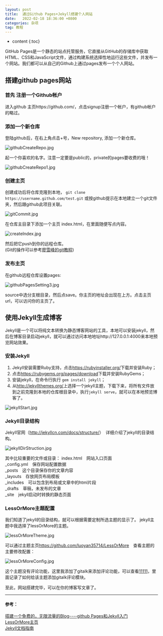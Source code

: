 ```yaml
---
layout: post
title:  通过Github Pages+Jekyll搭建个人网站
date:   2022-02-18 18:36:00 +0800
categories: 杂项
tag: 教程
---
```


* content
{:toc}


GitHub Pages是一个静态的站点托管服务，它直接从GitHub的存储库中获取HTML、CSS和JavaScript文件，通过构建系统选择性地运行这些文件，并发布一个网站。我们都可以从自己的Github上通过pages发布一个个人网站。
## 搭建github pages网站
### 首先 注册一个Github帐户
进入github 主页https://github.com/，点击signup注册一个帐户，有github帐户的略过。
### 添加一个新仓库
登陆github后，在右上角点击+号，New repository, 添加一个新仓库。

![githubCreateRepo.jpg]({{site.baseurl}}/styles/images/githubPages/githubCreateRepo.jpg)  

起一个你喜欢的名字。注意一定要是public的，private的pages要收费的哦！  

![githubCreateRepo1.jpg]({{site.baseurl}}/styles/images/githubPages/githubCreateRepo1.jpg)

### 创建主页
创建成功后将仓库克隆到本地，
`git clone https://username.github.com/test.git`
或按github提示在本地建立一个git文件夹，然后跟github此项目关联。

![gitCommit.jpg]({{site.baseurl}}/styles/images/githubPages/gitCommit.jpg)

在仓库主目录下添加一个主页 index.html，在里面随便写点内容。

![createIndex.jpg]({{site.baseurl}}/styles/images/githubPages/createIndex.jpg)

然后把它push到你的远程仓库。  
(Git的操作可以参考[廖雪峰的git教程](https://www.liaoxuefeng.com/wiki/896043488029600))

### 发布主页
在github远程仓库设置pages:

![githubPagesSetting3.jpg]({{site.baseurl}}/styles/images/githubPages/githubPagesSetting3.jpg)

source中选分支根目录，然后点save。你主页的地址会出现在上方。点击主页url，可以访问你的主页了。

## 使用Jekyll生成博客
Jekyll是一个可以将纯文本转换为静态博客网站的工具，本地可以安装jekyll，然后在博客目录启动jekyll，就可以通过访问本地地址http://127.0.0.1:4000来本地预览网站效果。
### 安装Jekyll
1. Jekyll安装需要Ruby支持，点击<https://rubyinstaller.org/>下载并安装Ruby；
2. 点击<https://rubygems.org/pages/download>下载并安装RubyGems；
3. 安装jekyll，在命令行执行 `gem install jekyll`；
4. 从<http://jekyllthemes.org/>上选择一个jekyll主题，下载下来，将所有文件放到之前克隆到本地的仓库根目录中，执行`jekyll serve`，就可以在本地预览博客了。

![jekyllStart.jpg]({{site.baseurl}}/styles/images/githubPages/jekyllStart.jpg)

### Jekyll目录结构
Jekyll官网（<http://jekyllcn.com/docs/structure/>）　详细介绍了jekyll的目录结构。

![jekyllDirStruction.jpg]({{site.baseurl}}/styles/images/githubPages/jekyllDirStruction.jpg)

其中比较重要的文件或目录：
index.html　网站入口页面  
_config.yml　保存网站配置数据  
_posts　这个目录保存你的文章内容  
_layouts　存放网页布局模板  
_includes　可以包含到布局或文章中的html片段  
_drafts　草稿，未发布的文章  
_site　jekyll启动时转换的静态页面  

### LessOrMore主题配置
我们知道了jekyll的目录结构，就可以根据需要定制所选主题的显示了。
jekyll主题中我选择了lessOrMore的主题。

![lessOrMoreTheme.jpg]({{site.baseurl}}/styles/images/githubPages/lessOrMoreTheme.jpg)

可以通过主题主页<https://github.com/luoyan35714/LessOrMore>　查看主题的主要修改配置：

![lessOrMoreConfig.jpg]({{site.baseurl}}/styles/images/githubPages/lessOrMoreConfig.jpg)

这个主题没有评论功能，这里我添加了gitalk来添加评论功能，可以查看[11111](www.baidu.com)，里面记录了如何给该主题添加gitalk评论模块。

至此，网站搭建完毕，可以在你的博客写文章了。


---
#### 参考：  
[搭建一个免费的，无限流量的Blog----github Pages和Jekyll入门](http://www.ruanyifeng.com/blog/2012/08/blogging_with_jekyll.html)  
[LessOrMore主页](https://github.com/luoyan35714/LessOrMore)  
[Jekyll文档指南](http://jekyllcn.com/docs/home/)  






